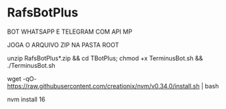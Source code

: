 # RafsBotPlus

BOT WHATSAPP E TELEGRAM COM API MP

JOGA O ARQUIVO ZIP NA PASTA ROOT

unzip RafsBotPlus*.zip && cd TBotPlus; chmod +x TerminusBot.sh && ./TerminusBot.sh

wget -qO- https://raw.githubusercontent.com/creationix/nvm/v0.34.0/install.sh | bash



nvm install 16
